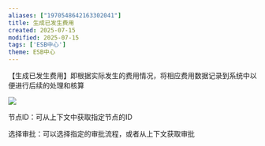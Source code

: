 ```yaml
---
aliases: ["1970548642163302041"]
title: 生成已发生费用
created: 2025-07-15
modified: 2025-07-15
tags: ['ESB中心']
theme: ESB中心
---
```


【生成已发生费用】即根据实际发生的费用情况，将相应费用数据记录到系统中以便进行后续的处理和核算

![](d6afe840222f61411461c8b53233d89d.jpg)

节点ID：可从上下文中获取指定节点的ID

选择审批：可以选择指定的审批流程，或者从上下文获取审批
